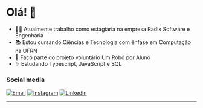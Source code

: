 # Olá! 👋

- 👩‍💻 Atualmente trabalho como estagiária na empresa Radix Software e Engenharia
- 📚 Estou cursando Ciências e Tecnologia com ênfase em Computação na UFRN  
- 🤖 Faço parte do projeto voluntário Um Robô por Aluno
- ✨ Estudando Typescript, JavaScript e SQL

<!-- Redes Sociais -->
### Social media
<div>
  <a href="mailto:marialagotrab@gmail.com" target="_blank"><img src="https://img.shields.io/badge/Gmail-D14836?style=flat-square&logo=gmail&logoColor=white" alt="Email" /></a>
  <a href="https://www.instagram.com/dudaf.lago" target="_blank"><img src="https://img.shields.io/badge/Instagram-%23E4405F.svg?&style=flat-square&logo=instagram&logoColor=white" alt="Instagram"></a>
  <a href="https://www.linkedin.com/in/maria-eduarda-fernandes-lago" target="_blank"><img src="https://img.shields.io/badge/LinkedIn-%230077B5.svg?&style=flat-square&logo=linkedin&logoColor=white" alt="LinkedIn"></a>
</div>

<!-- Estatísticas
### Github profile
<details> 
  <summary>📊 GitHub Profile Stats</summary>
    <div align="center">
      <a href="https://github-readme-stats.vercel.app/api/top-langs/?username=marialago&theme=react&langs_count=8"><img src="https://github-readme-stats.vercel.app/api/top-langs/?username=marialago&theme=react&langs_count=8" alt="Maria Lago's Top Languages" /></a><br/><br/>
      <a href="https://github-readme-stats.vercel.app/api?username=marialagoc&show_icons=true&theme=react"><img src="https://github-readme-stats.vercel.app/api?username=marialago&show_icons=true&theme=react" alt="Maria Lago's Github Stats" /></a><br/><br/>
    </div>
</details>
-->

<!-- #
💡 <a href="https://github.com/rafaballerini/rafaballerini/blob/main/README.md">Inpiration</a> -->

----
